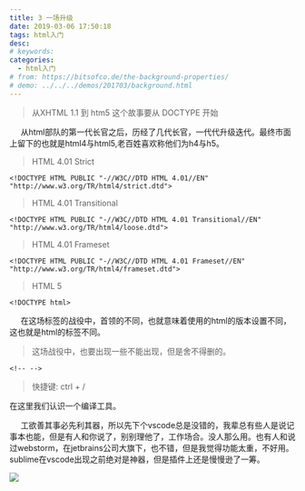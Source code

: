 ```yaml
---
title: 3 一场升级
date: 2019-03-06 17:50:18
tags: html入门
desc: 
# keywords: 
categories:
  - html入门
# from: https://bitsofco.de/the-background-properties/
# demo: ../../../demos/201703/background.html
---
```


> 从XHTML 1.1 到 htm5 这个故事要从 DOCTYPE 开始


     从html部队的第一代长官之后，历经了几代长官，一代代升级迭代。最终市面上留下的也就是html4与html5,老百姓喜欢称他们为h4与h5。

> HTML 4.01 Strict


```
<!DOCTYPE HTML PUBLIC "-//W3C//DTD HTML 4.01//EN" "http://www.w3.org/TR/html4/strict.dtd">
```


> HTML 4.01 Transitional
> 


```
<!DOCTYPE HTML PUBLIC "-//W3C//DTD HTML 4.01 Transitional//EN" "http://www.w3.org/TR/html4/loose.dtd">
```


> HTML 4.01 Frameset


```
<!DOCTYPE HTML PUBLIC "-//W3C//DTD HTML 4.01 Frameset//EN" "http://www.w3.org/TR/html4/frameset.dtd">
```

> HTML 5


`<!DOCTYPE html>`

     在这场标签的战役中，首领的不同，也就意味着使用的html的版本设置不同，这也就是html的标签不同。

> 这场战役中，也要出现一些不能出现，但是舍不得删的。


`<!-- -->`

> 快捷键: ctrl + /


在这里我们认识一个编译工具。

     工欲善其事必先利其器，所以先下个vscode总是没错的，我辈总有些人是说记事本也能，但是有人和你说了，别别理他了，工作场合。没人那么用。也有人和说过webstorm，在jetbrains公司大旗下，也不错，但是我觉得功能太重，不好用。sublime在vscode出现之前绝对是神器，但是插件上还是慢慢逊了一筹。

![](https://cdn.nlark.com/yuque/0/2019/png/271124/1551858821704-f18ae289-9860-4947-b34d-972648c92156.png#align=left&display=inline&height=455&originHeight=783&originWidth=1284&size=0&status=done&width=746)

